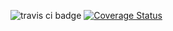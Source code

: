 ![travis ci badge](https://travis-ci.org/NicholasJacques/side_work.svg?branch=travis_ci)
[![Coverage Status](https://coveralls.io/repos/github/NicholasJacques/side_work/badge.svg?branch=master)](https://coveralls.io/github/NicholasJacques/side_work?branch=master)